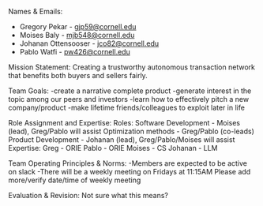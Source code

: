 Names & Emails:
- Gregory Pekar - gjp59@cornell.edu
- Moises Baly - mjb548@cornell.edu
- Johanan Ottensooser - jco82@cornell.edu
- Pablo Watfi - pw426@cornell.edu

Mission Statement:
Creating a trustworthy autonomous transaction network that benefits both buyers and sellers fairly.

Team Goals:
-create a narrative complete product
-generate interest in the topic among our peers and investors
-learn how to effectively pitch a new company/product
-make lifetime friends/colleagues to exploit later in life

Role Assignment and Expertise:
Roles:
Software Development - Moises (lead), Greg/Pablo will assist
Optimization methods - Greg/Pablo (co-leads)
Product Development - Johanan (lead), Greg/Pablo/Moises will assist
Expertise:
Greg - ORIE
Pablo - ORIE
Moises - CS
Johanan - LLM

Team Operating Principles & Norms:
-Members are expected to be active on slack
-There will be a weekly meeting on Fridays at 11:15AM
Please add more/verify date/time of weekly meeting

Evaluation & Revision:
Not sure what this means?

